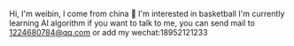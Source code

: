 Hi, I'm weibin, I come from china 💞
I'm interested in basketball 
I'm currently learning AI algorithm
if you want to talk to me, you can send mail to 1224680784@qq.com or add my wechat:18952121233
